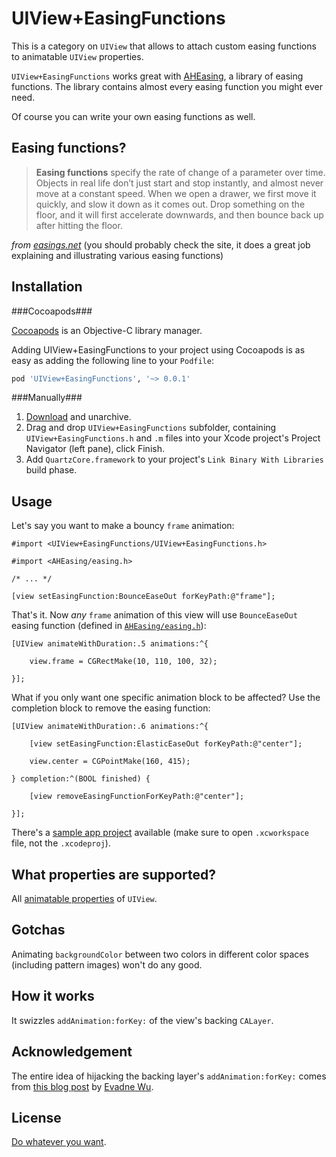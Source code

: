 UIView+EasingFunctions
======================

This is a category on `UIView` that allows to attach custom easing functions to animatable `UIView` properties.

`UIView+EasingFunctions` works great with [AHEasing](https://github.com/warrenm/AHEasing), a library of easing functions. The library contains almost every easing function you might ever need.

Of course you can write your own easing functions as well.

Easing functions?
-----------------

> **Easing functions** specify the rate of change of a parameter over time.
> Objects in real life don’t just start and stop instantly, and almost never move at a constant speed. When we open a drawer, we first move it quickly, and slow it down as it comes out. Drop something on the floor, and it will first accelerate downwards, and then bounce back up after hitting the floor.

*from [easings.net](http://easings.net)* (you should probably check the site, it does a great job explaining and illustrating various easing functions)


Installation
------------

###Cocoapods###

[Cocoapods](https://github.com/CocoaPods/CocoaPods) is an Objective-C library manager.

Adding UIView+EasingFunctions to your project using Cocoapods is as easy as adding the following line to your `Podfile`: 

```ruby
pod 'UIView+EasingFunctions', '~> 0.0.1'
```

###Manually###

1. [Download](https://codeload.github.com/zrxq/UIView-EasingFunctions/zip/master) and unarchive.
2. Drag and drop `UIView+EasingFunctions` subfolder, containing `UIView+EasingFunctions.h` and `.m` files into your Xcode project's Project Navigator (left pane), click Finish.
3. Add `QuartzCore.framework` to your project's `Link Binary With Libraries` build phase.

Usage
-----

Let's say you want to make a bouncy `frame` animation:

```objc
#import <UIView+EasingFunctions/UIView+EasingFunctions.h>

#import <AHEasing/easing.h>

/* ... */

[view setEasingFunction:BounceEaseOut forKeyPath:@"frame"];
```

That's it. Now *any* `frame` animation of this view will use `BounceEaseOut` easing function (defined in [`AHEasing/easing.h`](https://github.com/warrenm/AHEasing/blob/master/AHEasing/easing.h)):

```objc
[UIView animateWithDuration:.5 animations:^{
    
    view.frame = CGRectMake(10, 110, 100, 32);
    
}];
```

What if you only want one specific animation block to be affected? Use the completion block to remove the easing function:

```objc
[UIView animateWithDuration:.6 animations:^{
    
    [view setEasingFunction:ElasticEaseOut forKeyPath:@"center"];
    
    view.center = CGPointMake(160, 415);
    
} completion:^(BOOL finished) {
    
    [view removeEasingFunctionForKeyPath:@"center"];
    
}];
```

There's a [sample app project](https://github.com/zrxq/UIView-EasingFunctions/tree/master/EasingSampleApp) available (make sure to open `.xcworkspace` file, not the `.xcodeproj`).

What properties are supported?
------------------------------

All [animatable properties](http://developer.apple.com/library/ios/documentation/UIKit/Reference/UIView_Class/UIView/UIView.html#//apple_ref/doc/uid/TP40006816-CH3-SW131) of `UIView`.

Gotchas
-------

Animating `backgroundColor` between two colors in different color spaces (including pattern images) won't do any good. 

How it works 
------------

It swizzles `addAnimation:forKey:` of the view's backing `CALayer`.

Acknowledgement
---------------

The entire idea of hijacking the backing layer's `addAnimation:forKey:` comes from [this blog post](http://blog.radi.ws/post/26493755964/using-custom-timing-functions-and-animation-objects) by [Evadne Wu](http://radi.ws).

License
-------

[Do whatever you want](http://www.wtfpl.net).
